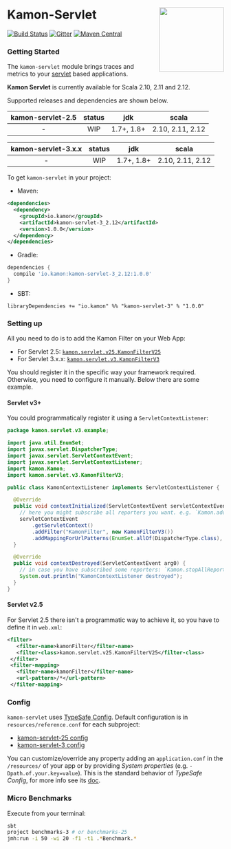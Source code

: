 # Kamon-Servlet <img align="right" src="https://rawgit.com/kamon-io/Kamon/master/kamon-logo.svg" height="150px" style="padding-left: 20px"/>
[![Build Status](https://travis-ci.org/kamon-io/kamon-servlet.svg?branch=master)](https://travis-ci.org/kamon-io/kamon-servlet)
[![Gitter](https://badges.gitter.im/Join%20Chat.svg)](https://gitter.im/kamon-io/Kamon?utm_source=badge&utm_medium=badge&utm_campaign=pr-badge&utm_content=badge)
[![Maven Central](https://maven-badges.herokuapp.com/maven-central/io.kamon/kamon-servlet_2.12/badge.svg)](https://maven-badges.herokuapp.com/maven-central/io.kamon/kamon-servlet_2.12)


### Getting Started

The `kamon-servlet` module brings traces and metrics to your [servlet][1] based applications.

<b>Kamon Servlet</b> is currently available for Scala 2.10, 2.11 and 2.12.

Supported releases and dependencies are shown below.

| kamon-servlet-2.5  | status | jdk        | scala            
|:---------------:|:------:|:----------:|------------------
|  -          | WIP | 1.7+, 1.8+ | 2.10, 2.11, 2.12

| kamon-servlet-3.x.x  | status | jdk        | scala   
|:---------------:|:------:|:----------:|------------------
|  -          | WIP | 1.7+, 1.8+       | 2.10, 2.11, 2.12  

To get `kamon-servlet` in your project:

* Maven:
```xml
<dependencies>
  <dependency>
    <groupId>io.kamon</groupId>
    <artifactId>kamon-servlet-3_2.12</artifactId>
    <version>1.0.0</version>
  </dependency>
</dependencies>
```

* Gradle:
```groovy
dependencies {
  compile 'io.kamon:kamon-servlet-3_2.12:1.0.0'
}
```

* SBT:
```sbtshell
libraryDependencies += "io.kamon" %% "kamon-servlet-3" % "1.0.0"
```


### Setting up
All you need to do is to add the Kamon Filter on your Web App:

* For Servlet 2.5: [`kamon.servlet.v25.KamonFilterV25`][2]
* For Servlet 3.x.x: [`kamon.servlet.v3.KamonFilterV3`][3]

You should register it in the specific way your framework required. Otherwise,
you need to configure it manually. Below there are some example.

#### Servlet v3+

You could programmatically register it using a `ServletContextListener`:

```java
package kamon.servlet.v3.example;

import java.util.EnumSet;
import javax.servlet.DispatcherType;
import javax.servlet.ServletContextEvent;
import javax.servlet.ServletContextListener;
import kamon.Kamon;
import kamon.servlet.v3.KamonFilterV3;

public class KamonContextListener implements ServletContextListener {

  @Override
  public void contextInitialized(ServletContextEvent servletContextEvent) {
    // here you might subscribe all reporters you want. e.g. `Kamon.addReporter(new PrometheusReporter())`
    servletContextEvent
        .getServletContext()
        .addFilter("KamonFilter", new KamonFilterV3())
        .addMappingForUrlPatterns(EnumSet.allOf(DispatcherType.class), true, "/*");
  }

  @Override
  public void contextDestroyed(ServletContextEvent arg0) {
    // in case you have subscribed some reporters: `Kamon.stopAllReporters();`
    System.out.println("KamonContextListener destroyed");
  }
}
```

#### Servlet v2.5

For Servlet 2.5 there isn't a programmatic way to achieve it, so you have to define it in `web.xml`:

```xml
<filter>
   <filter-name>kamonFilter</filter-name>
   <filter-class>kamon.servlet.v25.KamonFilterV25</filter-class>
 </filter>
 <filter-mapping>
   <filter-name>kamonFilter</filter-name>
   <url-pattern>/*</url-pattern>
 </filter-mapping>
```

### Config

`kamon-servlet` uses [TypeSafe Config][4]. Default configuration is
in `resources/reference.conf` for each subproject:

* [kamon-servlet-25 config][5]
* [kamon-servlet-3 config][6]

You can customize/override any property adding an `application.conf` in the `/resources/` of your app or
by providing *System properties* (e.g. `-Dpath.of.your.key=value`). This is the standard
behavior of *TypeSafe Config*, for more info see its [doc][7].

### Micro Benchmarks

Execute from your terminal:

```bash
sbt
project benchmarks-3 # or benchmarks-25
jmh:run -i 50 -wi 20 -f1 -t1 .*Benchmark.*
```


[1]: http://www.oracle.com/technetwork/java/index-jsp-135475.html
[2]: kamon-servlet-2.5/src/main/scala/kamon/servlet/v25/KamonFilterV25.scala
[3]: kamon-servlet-3.x.x/src/main/scala/kamon/servlet/v3/KamonFilterV3.scala
[4]: https://github.com/lightbend/config
[5]: kamon-servlet-2.5/src/main/resources/reference.conf
[6]: kamon-servlet-3.x.x/src/main/resources/reference.conf
[7]: https://github.com/lightbend/config#standard-behavior
